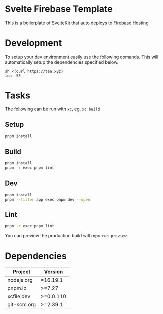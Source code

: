 # Svelte Firebase Template

This is a boilerplate of [SvelteKit](https://kit.svelte.dev) that auto deploys to [Firebase Hosting](https://firebase.google.com/)

# Development

To setup your dev environment easily use the following comands. This will automatically setup the dependencies specified below.

```
sh <(curl https://tea.xyz)
tea -SE
```

# Tasks

The following can be run with [`xc`], eg. `xc build`

## Setup

```sh
pnpm install
```

## Build

```sh
pnpm install
pnpm -r exec pnpm lint
```

## Dev

```sh
pnpm install
pnpm --filter app exec pnpm dev --open
```

## Lint
```sh
pnpm -r exec pnpm lint
```

You can preview the production build with `npm run preview`.

# Dependencies

| Project     | Version   |
| ----------- | --------- |
| nodejs.org  | =16.19.1  |
| pnpm.io     | >=7.27    |
| xcfile.dev  | >=0.0.110 |
| git-scm.org | >=2.39.1  |

[`xc`]: https://xcfile.dev
